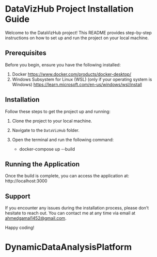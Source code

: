 # DataVizHub Project Installation Guide

Welcome to the DataVizHub project! This README provides step-by-step instructions on how to set up and run the project on your local machine.

## Prerequisites

Before you begin, ensure you have the following installed:

1. Docker https://www.docker.com/products/docker-desktop/
2. Windows Subsystem for Linux (WSL) (only if your operating system is Windows) https://learn.microsoft.com/en-us/windows/wsl/install

## Installation

Follow these steps to get the project up and running:

1. Clone the project to your local machine.
2. Navigate to the `DataVizHub` folder.
3. Open the terminal and run the following command:

   - docker-compose up --build

## Running the Application

Once the build is complete, you can access the application at: http://localhost:3000

## Support

If you encounter any issues during the installation process, please don’t hesitate to reach out. You can contact me at any time via email at ahmedgamal1452@gmail.com.

Happy coding!
# DynamicDataAnalysisPlatform
